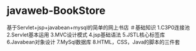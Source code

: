 # javaweb-BookStore
基于Servlet+jsp+javabean+mysql的简单的网上书店
＃基础知识
1.C3P0连接池
2.Servlet基本运用
3.MVC设计模式
4.jsp基础语法
5.JSTL核心标签库
6.Javabean对象设计
7.MySql数据库
8.HTML，CSS，Java的脚本的三件套
